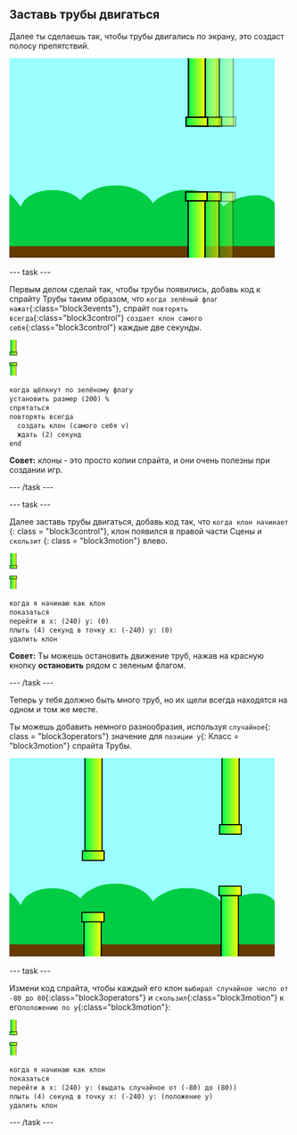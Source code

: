 ## Заставь трубы двигаться

Далее ты сделаешь так, чтобы трубы двигались по экрану, это создаст полосу препятствий.

![трубы движутся по экрану](images/flappy-clones-test.png)

\--- task \---

Первым делом сделай так, чтобы трубы появились, добавь код к спрайту Трубы таким образом, что `когда зелёный флаг нажат`{:class="block3events"}, спрайт `повторять всегда`{:class="block3control"} `создает клон самого себя`{:class="block3control"} каждые две секунды.

![спрайт трубы](images/pipes-sprite.png)

```blocks3
когда щёлкнут по зелёному флагу
установить размер (200) %
спрятаться
повторять всегда 
  создать клон (самого себя v)
  ждать (2) секунд
end
```

**Совет:** клоны - это просто копии спрайта, и они очень полезны при создании игр.

\--- /task \---

\--- task \---

Далее заставь трубы двигаться, добавь код так, что `когда клон начинает` {: class = "block3control"}, клон появился в правой части Сцены и `скользит` {: class = "block3motion"} влево.

![спрайт трубы](images/pipes-sprite.png)

```blocks3
когда я начинаю как клон
показаться
перейти в x: (240) y: (0)
плыть (4) секунд в точку x: (-240) y: (0)
удалить клон
```

**Совет:** Ты можешь остановить движение труб, нажав на красную кнопку **остановить** рядом с зеленым флагом.

\--- /task \---

Теперь у тебя должно быть много труб, но их щели всегда находятся на одном и том же месте.

Ты можешь добавить немного разнообразия, используя `случайное`{: class = "block3operators"} значение для `позиции y`{: Класс = "block3motion"} спрайта Трубы.

![трубы на разных высотах](images/flappy-height-test.png)

\--- task \---

Измени код спрайта, чтобы каждый его клон `выбирал случайное число от -80 до 80`{:class="block3operators"} и `скользил`{:class="block3motion"} к его`положению по y`{:class="block3motion"}:

![спрайт трубы](images/pipes-sprite.png)

```blocks3
когда я начинаю как клон
показаться
перейти в x: (240) y: (выдать случайное от (-80) до (80))
плыть (4) секунд в точку x: (-240) y: (положение y)
удалить клон
```

\--- /task \---